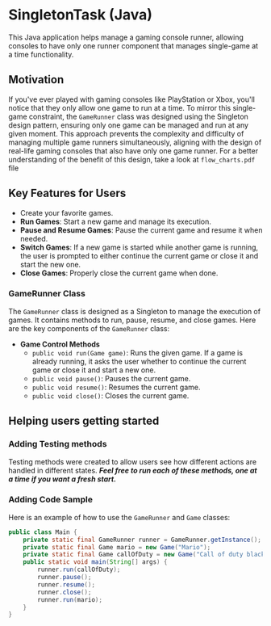 # SingletonTask (Java)

This Java application helps manage a gaming console runner, allowing consoles to have only one runner component that manages single-game at a time functionality.
## Motivation

If you've ever played with gaming consoles like PlayStation or Xbox, you'll notice that they only allow one game to run at a time. To mirror this single-game constraint, the `GameRunner` class was designed using the Singleton design pattern, ensuring only one game can be managed and run at any given moment. This approach prevents the complexity and difficulty of managing multiple game runners simultaneously, aligning with the design of real-life gaming consoles that also have only one game runner. For a better understanding of the benefit of this design, take a look at `flow_charts.pdf` file

## Key Features for Users

-  Create your favorite games.
- **Run Games**: Start a new game and manage its execution.
- **Pause and Resume Games**: Pause the current game and resume it when needed.
- **Switch Games**: If a new game is started while another game is running, the user is prompted to either continue the current game or close it and start the new one.
- **Close Games**: Properly close the current game when done.

### GameRunner Class

The `GameRunner` class is designed as a Singleton to manage the execution of games. It contains methods to run, pause, resume, and close games. Here are the key components of the `GameRunner` class:

- **Game Control Methods**
    - `public void run(Game game)`: Runs the given game. If a game is already running, it asks the user whether to continue the current game or close it and start a new one.
    - `public void pause()`: Pauses the current game.
    - `public void resume()`: Resumes the current game.
    - `public void close()`: Closes the current game.

## Helping users getting started
### Adding Testing methods
Testing methods were created to allow users see how different actions are handled in different states.
_**Feel free to run each of these methods, one at a time if you want a fresh start.**_
### Adding Code Sample
Here is an example of how to use the `GameRunner` and `Game` classes:

```java
public class Main {
    private static final GameRunner runner = GameRunner.getInstance();
    private static final Game mario = new Game("Mario");
    private static final Game callOfDuty = new Game("Call of duty black ops");
    public static void main(String[] args) {
        runner.run(callOfDuty);
        runner.pause();
        runner.resume();
        runner.close();
        runner.run(mario);
    }
}
